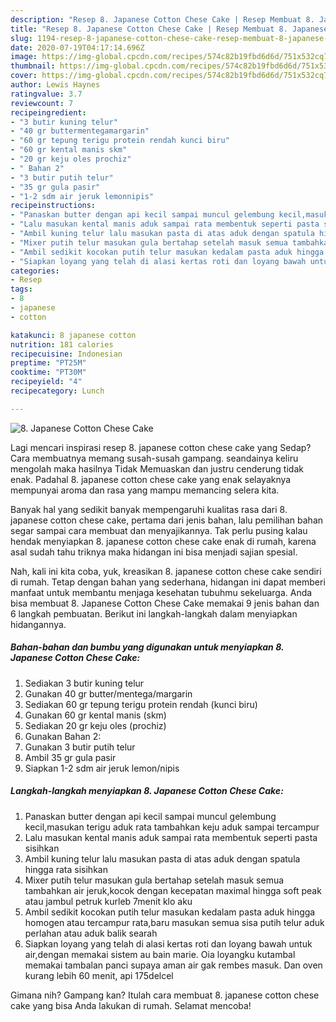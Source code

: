 ```yaml
---
description: "Resep 8. Japanese Cotton Chese Cake | Resep Membuat 8. Japanese Cotton Chese Cake Yang Enak dan Simpel"
title: "Resep 8. Japanese Cotton Chese Cake | Resep Membuat 8. Japanese Cotton Chese Cake Yang Enak dan Simpel"
slug: 1194-resep-8-japanese-cotton-chese-cake-resep-membuat-8-japanese-cotton-chese-cake-yang-enak-dan-simpel
date: 2020-07-19T04:17:14.696Z
image: https://img-global.cpcdn.com/recipes/574c82b19fbd6d6d/751x532cq70/8-japanese-cotton-chese-cake-foto-resep-utama.jpg
thumbnail: https://img-global.cpcdn.com/recipes/574c82b19fbd6d6d/751x532cq70/8-japanese-cotton-chese-cake-foto-resep-utama.jpg
cover: https://img-global.cpcdn.com/recipes/574c82b19fbd6d6d/751x532cq70/8-japanese-cotton-chese-cake-foto-resep-utama.jpg
author: Lewis Haynes
ratingvalue: 3.7
reviewcount: 7
recipeingredient:
- "3 butir kuning telur"
- "40 gr buttermentegamargarin"
- "60 gr tepung terigu protein rendah kunci biru"
- "60 gr kental manis skm"
- "20 gr keju oles prochiz"
- " Bahan 2"
- "3 butir putih telur"
- "35 gr gula pasir"
- "1-2 sdm air jeruk lemonnipis"
recipeinstructions:
- "Panaskan butter dengan api kecil sampai muncul gelembung kecil,masukan terigu aduk rata tambahkan keju aduk sampai tercampur"
- "Lalu masukan kental manis aduk sampai rata membentuk seperti pasta sisihkan"
- "Ambil kuning telur lalu masukan pasta di atas aduk dengan spatula hingga rata sisihkan"
- "Mixer putih telur masukan gula bertahap setelah masuk semua tambahkan air jeruk,kocok dengan kecepatan maximal hingga soft peak atau jambul petruk kurleb 7menit klo aku"
- "Ambil sedikit kocokan putih telur masukan kedalam pasta aduk hingga homogen atau tercampur rata,baru masukan semua sisa putih telur aduk perlahan atau aduk balik searah"
- "Siapkan loyang yang telah di alasi kertas roti dan loyang bawah untuk air,dengan memakai sistem au bain marie. Oia loyangku kutambal memakai tambalan panci supaya aman air gak rembes masuk. Dan oven kurang lebih 60 menit, api 175delcel"
categories:
- Resep
tags:
- 8
- japanese
- cotton

katakunci: 8 japanese cotton 
nutrition: 181 calories
recipecuisine: Indonesian
preptime: "PT25M"
cooktime: "PT30M"
recipeyield: "4"
recipecategory: Lunch

---
```



![8. Japanese Cotton Chese Cake](https://img-global.cpcdn.com/recipes/574c82b19fbd6d6d/751x532cq70/8-japanese-cotton-chese-cake-foto-resep-utama.jpg)

Lagi mencari inspirasi resep 8. japanese cotton chese cake yang Sedap? Cara membuatnya memang susah-susah gampang. seandainya keliru mengolah maka hasilnya Tidak Memuaskan dan justru cenderung tidak enak. Padahal 8. japanese cotton chese cake yang enak selayaknya mempunyai aroma dan rasa yang mampu memancing selera kita.



Banyak hal yang sedikit banyak mempengaruhi kualitas rasa dari 8. japanese cotton chese cake, pertama dari jenis bahan, lalu pemilihan bahan segar sampai cara membuat dan menyajikannya. Tak perlu pusing kalau hendak menyiapkan 8. japanese cotton chese cake enak di rumah, karena asal sudah tahu triknya maka hidangan ini bisa menjadi sajian spesial.


Nah, kali ini kita coba, yuk, kreasikan 8. japanese cotton chese cake sendiri di rumah. Tetap dengan bahan yang sederhana, hidangan ini dapat memberi manfaat untuk membantu menjaga kesehatan tubuhmu sekeluarga. Anda bisa membuat 8. Japanese Cotton Chese Cake memakai 9 jenis bahan dan 6 langkah pembuatan. Berikut ini langkah-langkah dalam menyiapkan hidangannya.

<!--inarticleads1-->

##### Bahan-bahan dan bumbu yang digunakan untuk menyiapkan 8. Japanese Cotton Chese Cake:

1. Sediakan 3 butir kuning telur
1. Gunakan 40 gr butter/mentega/margarin
1. Sediakan 60 gr tepung terigu protein rendah (kunci biru)
1. Gunakan 60 gr kental manis (skm)
1. Sediakan 20 gr keju oles (prochiz)
1. Gunakan  Bahan 2:
1. Gunakan 3 butir putih telur
1. Ambil 35 gr gula pasir
1. Siapkan 1-2 sdm air jeruk lemon/nipis




<!--inarticleads2-->

##### Langkah-langkah menyiapkan 8. Japanese Cotton Chese Cake:

1. Panaskan butter dengan api kecil sampai muncul gelembung kecil,masukan terigu aduk rata tambahkan keju aduk sampai tercampur
1. Lalu masukan kental manis aduk sampai rata membentuk seperti pasta sisihkan
1. Ambil kuning telur lalu masukan pasta di atas aduk dengan spatula hingga rata sisihkan
1. Mixer putih telur masukan gula bertahap setelah masuk semua tambahkan air jeruk,kocok dengan kecepatan maximal hingga soft peak atau jambul petruk kurleb 7menit klo aku
1. Ambil sedikit kocokan putih telur masukan kedalam pasta aduk hingga homogen atau tercampur rata,baru masukan semua sisa putih telur aduk perlahan atau aduk balik searah
1. Siapkan loyang yang telah di alasi kertas roti dan loyang bawah untuk air,dengan memakai sistem au bain marie. Oia loyangku kutambal memakai tambalan panci supaya aman air gak rembes masuk. Dan oven kurang lebih 60 menit, api 175delcel




Gimana nih? Gampang kan? Itulah cara membuat 8. japanese cotton chese cake yang bisa Anda lakukan di rumah. Selamat mencoba!
